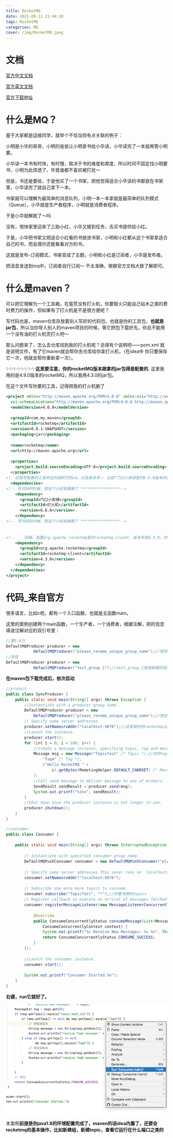 ```yaml
---
title: RocketMQ
date: 2021-08-12 21:44:10
tags: RocketMQ
categories: MQ
cover: /img/RocketMQ.jpeg
---
```


# 文档

[官方中文文档](https://github.com/apache/rocketmq/tree/master/docs/cn)

[官方英文文档](https://rocketmq.apache.org/docs/quick-start/)

[官方下载地址](https://rocketmq.apache.org/dowloading/releases/)

# 什么是MQ？

基于大家都是运维同学，就举个不恰当但有点关联的例子：

小明是小华的哥哥，小明的爸爸让小明拿书给小华读，小华读完了一本就再管小明要。

小华读一本书有时快，有时慢，取决于书的难度和厚度，所以时间不固定找小明要书，小明为此烦透了，毕竟谁都不喜欢被打扰～

但是，书还是要给，于是他买了一个书架，把他觉得适合小华读的书都放在书架里，小华读完了就自己拿下一本。

书架就可以理解为最简单的消息队列，小明一本一本拿就是最简单的队列模式（Queue），小华就是生产者程序，小明就是消费者程序。



于是小华就解脱了～吗

没有，很快家里迎来了三胎小红，小华又接到任务，去买书提供给小红。

于是，小华把书架又把适合小红看的书放进书架，小明和小红都从这个书架拿适合自己的书，而且偶尔还能看看对方的书。

这就是发布-订阅模式，书架变成了主题，小明和小红是订阅者，小华是发布者。

把消息发送到mq中，订阅者自行订阅～ 不太准确，根据官方文档大致了解即可。

# 什么是maven？

可以把它理解为一个工具箱，在蛮荒没有打火机，你要取火只能自己钻木之类的费时费力的操作，但如果有了打火机是不是很方便呢？

写代码也是，maven仓库存放着别人写好的代码包，也就是你的工具包，**也就是jar包**，所以当你导入别人的maven项目的时候，等它把包下载好先，你总不能用一个没有油的打火机壳打火吧～

那么问题来了，怎么去仓库找到我的打火机呢？总得有个说明吧——pom.xml 就是说明文件，有了它maven就会帮你去仓库给你拿打火机，（在idea中 你只要保存它一次，他就会帮你重新拿一次）。

✨✨✨✨✨✨✨✨**这里要注意，你的rocketMQ版本跟拿的jar包得是配套的.** 这里我用的是4.9.0版本的rocketMQ，所以我用4.3.0的jar包。

在这个文件写你要的工具，记得把我的打火机删了

```xml
<project xmlns="http://maven.apache.org/POM/4.0.0" xmlns:xsi="http://www.w3.org/2001/XMLSchema-instance"
  xsi:schemaLocation="http://maven.apache.org/POM/4.0.0 http://maven.apache.org/xsd/maven-4.0.0.xsd">
  <modelVersion>4.0.0</modelVersion>

  <groupId>com.my.maven</groupId>
  <artifactId>rocketmq</artifactId>
  <version>0.0.1-SNAPSHOT</version>
  <packaging>jar</packaging>

  <name>rocketmq</name>
  <url>http://maven.apache.org</url>

  <properties>
    <project.build.sourceEncoding>UTF-8</project.build.sourceEncoding>
  </properties>
<!--这里写我要的工具所在的组和它的id，以及版本号—— 比如“门口小卖部里的6.6.6版本的打火机”-->
  <dependencies>
<!-- 写代码的时候，把这个火机依赖删了 *****************-->
    <dependency>
      <groupId>门口小卖铺</groupId>
      <artifactId>打火机</artifactId>
      <version>6.6.6</version>
    </dependency>
<!-- 写代码的时候，把这个火机依赖删了 *****************-->
    
    
<!--    同理，我要org.apache.rocketmq里的rocketmq-client，版本号是4.3.0，作用是帮助我拿到快速操作mq的工具-->
    <dependency>
      <groupId>org.apache.rocketmq</groupId>
      <artifactId>rocketmq-client</artifactId>
      <version>4.3.0</version>
    </dependency>
  </dependencies>
</project>
```



# 代码_来自官方

很多语言，比如c吧，都有一个入口函数，也就是主函数main。

这里的案例创建两个main函数，一个生产者，一个消费者，根据注解，把的信息填进注解对应的双引号里：

```java
//第5-6行
DefaultMQProducer producer = new
            DefaultMQProducer("please_rename_unique_group_name");//把双引号里的改成你的rocketmq创建的group name
//改成
DefaultMQProducer producer = new
            DefaultMQProducer("test_group_1");//test_group_1是我新建的组名，你们填你们自己的，后面也一样
```

**在maven包下载完成后，依次启动**

```java
//product 
public class SyncProducer {
    public static void main(String[] args) throws Exception {
        //Instantiate with a producer group name.
        DefaultMQProducer producer = new
            DefaultMQProducer("please_rename_unique_group_name");//把双引号里的改成你的rocketmq创建的group name
        // Specify name server addresses.
        producer.setNamesrvAddr("localhost:9876");//这里填你的rocketmq占用的端口
        //Launch the instance.
        producer.start();
        for (int i = 0; i < 100; i++) {
            //Create a message instance, specifying topic, tag and message body.
            Message msg = new Message("TopicTest" /* Topic */,//你的topic
                "TagA" /* Tag */,
                ("Hello RocketMQ " +
                    i).getBytes(RemotingHelper.DEFAULT_CHARSET) /* Message body */
            );
            //Call send message to deliver message to one of brokers.
            SendResult sendResult = producer.send(msg);
            System.out.printf("%s%n", sendResult);
        }
        //Shut down once the producer instance is not longer in use.
        producer.shutdown();
    }
}
```

```java
//consumer
public class Consumer {

    public static void main(String[] args) throws InterruptedException, MQClientException {

        // Instantiate with specified consumer group name.
        DefaultMQPushConsumer consumer = new DefaultMQPushConsumer("please_rename_unique_group_name");
         
        // Specify name server addresses.This sever runs on  localhost(本地) port 9876  
        consumer.setNamesrvAddr("localhost:9876");
        
        // Subscribe one more more topics to consume.
        consumer.subscribe("TopicTest", "*");//你要消费的topics
        // Register callback to execute on arrival of messages fetched from brokers.
        consumer.registerMessageListener(new MessageListenerConcurrently() {

            @Override
            public ConsumeConcurrentlyStatus consumeMessage(List<MessageExt> msgs,
                ConsumeConcurrentlyContext context) {
                System.out.printf("%s Receive New Messages: %s %n", Thread.currentThread().getName(), msgs);
                return ConsumeConcurrentlyStatus.CONSUME_SUCCESS;
            }
        });

        //Launch the consumer instance.
        consumer.start();

        System.out.printf("Consumer Started.%n");
    }
}
```

**右键，run它就好了。**

![image-20210813000220864](RocketMQ/image-20210813000220864.png)

本案例**前提是你java1.8的环境配置完成了，maven的话idea内置了，还要会rocketmq的基本操作，比如新建组，新建topic，查看它运行在什么端口之类的**

